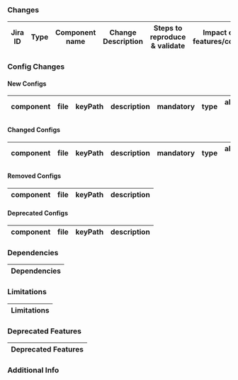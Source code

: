 ### Changes
| Jira ID | Type | Component name | Change Description | Steps to reproduce & validate | Impact on other features/components |
| --- | --- | --- | --- | --- | --- |

### Config Changes
#### New Configs
| component | file | keyPath | description | mandatory | type | allowed-value | default-value | sample-value |
| --- | --- | --- | --- | --- | --- | --- | --- | --- |

#### Changed Configs
| component | file | keyPath | description | mandatory | type | allowed-value | default-value | sample-value |
| --- | --- | --- | --- | --- | --- | --- | --- | --- |

#### Removed Configs
| component | file | keyPath | description |
| --- | --- | --- | --- |

#### Deprecated Configs
| component | file | keyPath | description |
| --- | --- | --- | --- |

### Dependencies
| Dependencies |
| --- |

### Limitations
| Limitations |
| --- |

### Deprecated Features
| Deprecated Features |
| --- |

### Additional Info

